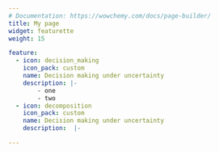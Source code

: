 ```yaml
---
# Documentation: https://wowchemy.com/docs/page-builder/
title: My page
widget: featurette 
weight: 15

feature:
  - icon: decision_making
    icon_pack: custom
    name: Decision making under uncertainty
    description: |-
    	- one
    	- two 
  - icon: decomposition 
    icon_pack: custom
    name: Decision making under uncertainty
    description:  |-

---
```

